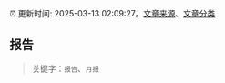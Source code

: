 :alarm_clock: 更新时间: 2025-03-13 02:09:27。[文章来源](/README.md)、[文章分类](/TAGS.md)

## 报告


> 关键字：`报告`、`月报`



